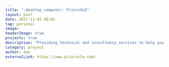 ```yaml
---
title: ":desktop_computer: PriorsVLE"
layout: post
date: 2017-11-01 00:01
tag: personal
image: 
headerImage: true
projects: true
description: "Providing technical and consultancy services to help you with your VLE."
category: project
author: dan
externalLink: https://www.priorsvle.com/
--- 
```

